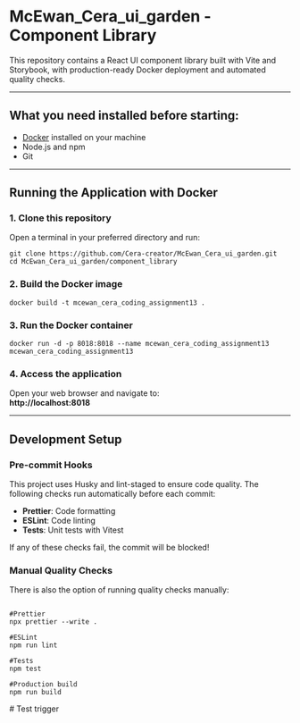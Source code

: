 # McEwan_Cera_ui_garden - Component Library

This repository contains a React UI component library built with Vite and Storybook, with production-ready Docker deployment and automated quality checks.

---

## What you need installed before starting:

- [Docker](https://www.docker.com/get-started) installed on your machine
- Node.js and npm
- Git

---

## Running the Application with Docker

### 1. Clone this repository

Open a terminal in your preferred directory and run:

```
git clone https://github.com/Cera-creator/McEwan_Cera_ui_garden.git
cd McEwan_Cera_ui_garden/component_library
```

### 2. Build the Docker image

```
docker build -t mcewan_cera_coding_assignment13 .
```

### 3. Run the Docker container

```
docker run -d -p 8018:8018 --name mcewan_cera_coding_assignment13 mcewan_cera_coding_assignment13
```

### 4. Access the application

Open your web browser and navigate to:  
**http://localhost:8018**

---

## Development Setup

### Pre-commit Hooks

This project uses Husky and lint-staged to ensure code quality. The following checks run automatically before each commit:

- **Prettier**: Code formatting
- **ESLint**: Code linting
- **Tests**: Unit tests with Vitest

If any of these checks fail, the commit will be blocked!

### Manual Quality Checks

There is also the option of running quality checks manually:

```

#Prettier
npx prettier --write .

#ESLint
npm run lint

#Tests
npm test

#Production build
npm run build
```
#   T e s t   t r i g g e r  
 
